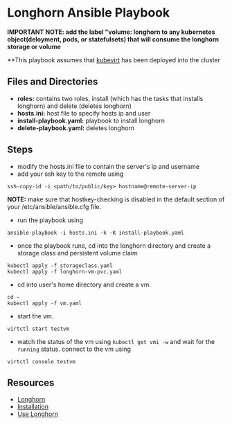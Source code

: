 # Longhorn Ansible Playbook 

**IMPORTANT NOTE: add the label "volume: longhorn to any kubernetes object(deloyment, pods, or statefulsets) that will consume the longhorn storage or volume** 

**This playbook assumes that [kubevirt](../kubevirt) has been deployed into the cluster

## Files and Directories
- **roles:** contains two roles, install (which has the tasks that installs longhorn) and delete (deletes longhorn)
- **hosts.ini:** host file to specify hosts ip and user
- **install-playbook.yaml:** playbook to install longhorn
- **delete-playbook.yaml:** deletes longhorn 
## Steps
- modify the hosts.ini file to contain the server's ip and username
- add your ssh key to the remote using 
```ShellSession
ssh-copy-id -i <path/to/public/key> hostname@remote-server-ip
```
**NOTE:** make sure that hostkey-checking is disabled in the default section of your /etc/ansible/ansible.cfg file.

- run the playbook using 
```ShellSession
ansible-playbook -i hosts.ini -k -K install-playbook.yaml
``` 
- once the playbook runs, cd into the longhorn directory and create a storage class and persistent volume claim 
```ShellSession
kubectl apply -f storageclass.yaml
kubectl apply -f longhorn-vm-pvc.yaml
``` 
- cd into user's home directory and create a vm.
```ShellSession
cd ~
kubectl apply -f vm.yaml
```  
- start the vm.
```ShellSession
virtctl start testvm
```
- watch the status of the vm using `kubectl get vmi -w` and wait for the `running` status. connect to the vm using 
```ShellSession
virtctl console testvm
```
## Resources
- [Longhorn](https://longhorn.io/docs/1.5.1/what-is-longhorn/)
- [Installation](https://longhorn.io/docs/1.5.1/deploy/install/)
- [Use Longhorn](https://longhorn.io/docs/1.5.1/volumes-and-nodes/create-volumes/)